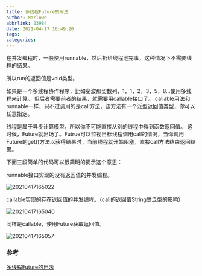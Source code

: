 ```yaml
---
title: 多线程Future的用法
author: Marlowe
abbrlink: 23984
date: 2021-04-17 16:49:20
tags:
categories:
---
```


<!--more-->

在并发编程时，一般使用runnable，然后扔给线程池完事，这种情况下不需要线程的结果。

所以run的返回值是void类型。

如果是一个多线程协作程序，比如斐波那契数列，1，1，2，3，5，8…使用多线程来计算。
但后者需要前者的结果，就需要用callable接口了。
callable用法和runnable一样，只不过调用的是call方法，该方法有一个泛型返回值类型，你可以任意指定。

线程是属于异步计算模型，所以你不可能直接从别的线程中得到函数返回值。
这时候，Future就出场了。Futrue可以监视目标线程调用call的情况，当你调用Future的get()方法以获得结果时，当前线程就开始阻塞，直接call方法结束返回结果。

下面三段简单的代码可以很简明的揭示这个意思：

runnable接口实现的没有返回值的并发编程。

![20210417165022](http://marlowe.oss-cn-beijing.aliyuncs.com/img/20210417165022.png)

callable实现的存在返回值的并发编程。（call的返回值String受泛型的影响）


![20210417165040](http://marlowe.oss-cn-beijing.aliyuncs.com/img/20210417165040.png)

同样是callable，使用Future获取返回值。

![20210417165057](http://marlowe.oss-cn-beijing.aliyuncs.com/img/20210417165057.png)


### 参考
[多线程Future的用法](https://blog.csdn.net/u010916338/article/details/80980695)

